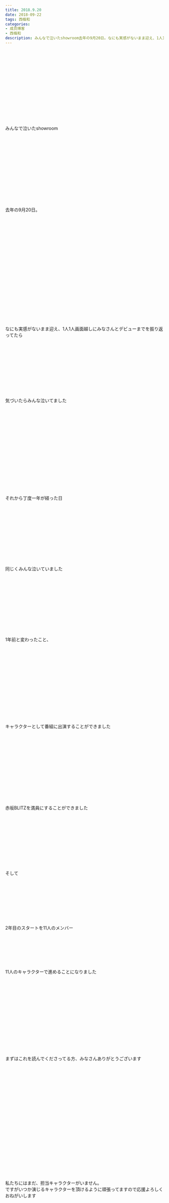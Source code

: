 ```yaml
---
title: 2018.9.20
date: 2018-09-22
tags: 西條和
categories: 
- 成员博客
- 西條和
description: みんなで泣いたshowroom去年の9月20日。なにも実感がないまま迎え、1人1人画面越しにみなさんとデビューまでを振り返ってたら気づいたらみんな...
---
```

<div class="blog_detail__main">
<br/>
<br/>
<br/>
<br/>
<br/>
<br/>
<br/>
<br/>
<br/>
<br/>
<br/>
<br/>
<br/>
<br/>
みんなで泣いたshowroom<br/>
<br/>
<br/>
<br/>
<br/>
<br/>
<br/>
<br/>
<br/>
<br/>
<br/>
<br/>
<br/>
<br/>
<br/>
去年の9月20日。<br/>
<br/>
<br/>
<br/>
<br/>
<br/>
<br/>
<br/>
<br/>
<br/>
<br/>
<br/>
<br/>
<br/>
<br/>
<br/>
<br/>
<br/>
<br/>
<br/>
<br/>
<br/>
なにも実感がないまま迎え、1人1人画面越しにみなさんとデビューまでを振り返ってたら<br/>
<br/>
<br/>
<br/>
<br/>
<br/>
<br/>
<br/>
<br/>
<br/>
<br/>
<br/>
気づいたらみんな泣いてました<br/>
<br/>
<br/>
<br/>
<br/>
<br/>
<br/>
<br/>
<br/>
<br/>
<br/>
<br/>
<br/>
<br/>
<br/>
<br/>
<br/>
<br/>
それから丁度一年が経った日<br/>
<br/>
<br/>
<br/>
<br/>
<br/>
<br/>
<br/>
<br/>
<br/>
<br/>
<br/>
<br/>
同じくみんな泣いていました<br/>
<br/>
<br/>
<br/>
<br/>
<br/>
<br/>
<br/>
<br/>
<br/>
<br/>
<br/>
<br/>
1年前と変わったこと、<br/>
<br/>
<br/>
<br/>
<br/>
<br/>
<br/>
<br/>
<br/>
<br/>
<br/>
<br/>
<br/>
<br/>
<br/>
<br/>
キャラクターとして番組に出演することができました<br/>
<br/>
<br/>
<br/>
<br/>
<br/>
<br/>
<br/>
<br/>
<br/>
<br/>
<br/>
<br/>
<br/>
<br/>
赤坂BLITZを満員にすることができました<br/>
<br/>
<br/>
<br/>
<br/>
<br/>
<br/>
<br/>
<br/>
<br/>
<br/>
<br/>
そして<br/>
<br/>
<br/>
<br/>
<br/>
<br/>
<br/>
<br/>
<br/>
<br/>
2年目のスタートを11人のメンバー<br/>
<br/>
<br/>
<br/>
<br/>
<br/>
<br/>
<br/>
11人のキャラクターで進めることになりました<br/>
<br/>
<br/>
<br/>
<br/>
<br/>
<br/>
<br/>
<br/>
<br/>
<br/>
<br/>
<br/>
<br/>
<br/>
<br/>
まずはこれを読んでくださってる方、みなさんありがとうございます<br/>
<br/>
<br/>
<br/>
<br/>
<br/>
<br/>
<br/>
<br/>
<br/>
<br/>
<br/>
<br/>
<br/>
<br/>
<br/>
<br/>
<br/>
<br/>
<br/>
<br/>
<br/>
<br/>
私たちにはまだ、担当キャラクターがいません。<br/>
ですがいつか演じるキャラクターを頂けるように頑張ってますので応援よろしくおねがいします<br/>
<br/>
<br/>
<br/>
<br/>
<br/>
<br/>
<br/>
<br/>
<br/>
<br/>
<br/>
<br/>
<br/>
<br/>
ライブのMCの時、もえちゃんがいつも言っていたセリフです<br/>
<br/>
<br/>
<br/>
<br/>
<br/>
<br/>
<br/>
<br/>
<br/>
<br/>
<br/>
<br/>
<br/>
この言葉を聞くのは2018年9月20日が最後になりました<br/>
<br/>
<br/>
<br/>
<br/>
<br/>
<br/>
<br/>
<br/>
<br/>
<br/>
<br/>
もうこの言葉を聞くことがない<br/>
<br/>
<br/>
<br/>
<br/>
<br/>
<br/>
<br/>
<br/>
<br/>
<br/>
もうもえちゃんにこれを言わせなくていい<br/>
<br/>
<br/>
<br/>
<br/>
<br/>
<br/>
<br/>
<br/>
<br/>
<br/>
<br/>
<br/>
<br/>
<br/>
<br/>
<br/>
<br/>
それが嬉しいです。<br/>
<br/>
<br/>
<br/>
<br/>
<br/>
<br/>
<br/>
<br/>
<br/>
<br/>
<br/>
<br/>
2017年5月17日<br/>
<br/>
<br/>
<br/>
<br/>
<br/>
<br/>
<br/>
<br/>
<br/>
<br/>
私は滝川みうちゃんの役をいただきました<br/>
<br/>
<br/>
<br/>
<br/>
<br/>
<br/>
<br/>
<br/>
<br/>
<br/>
<br/>
<br/>
<br/>
<br/>
<br/>
<br/>
滝川みうちゃんは、高辻麗ちゃんの暫定キャラクターでした<br/>
<br/>
<br/>
<br/>
<br/>
<br/>
<br/>
<br/>
<br/>
<br/>
<br/>
<br/>
れったんがどれだけみうちゃんを大事に想っていたかを痛いぐらい知っていました<br/>
<br/>
<br/>
<br/>
<br/>
<br/>
<br/>
<br/>
<br/>
<br/>
<br/>
<br/>
<br/>
みうちゃん役、やるなら和にやってほしい<br/>
<br/>
<br/>
<br/>
<br/>
<br/>
<br/>
<br/>
<br/>
<br/>
<br/>
<br/>
<br/>
<br/>
<br/>
れったんにそう言われて、涙を止められないという経験を初めてしました<br/>
<br/>
<br/>
<br/>
<br/>
<br/>
<br/>
<br/>
<br/>
<br/>
<br/>
<br/>
<br/>
<br/>
それでも、<br/>
<br/>
<br/>
<br/>
<br/>
<br/>
<br/>
<br/>
<br/>
<br/>
滝川みう役、西條和です<br/>
<br/>
<br/>
<br/>
<br/>
<br/>
<br/>
<br/>
<br/>
<br/>
<br/>
<br/>
<br/>
その言葉を言うのにはとても勇気がいりました<br/>
<br/>
<br/>
<br/>
<br/>
<br/>
<br/>
<br/>
<br/>
すごく重い言葉でした。<br/>
<br/>
<br/>
<br/>
<br/>
<br/>
<br/>
<br/>
<br/>
<br/>
<br/>
<br/>
<br/>
<br/>
あれから約一年と4ヶ月<br/>
<br/>
<br/>
<br/>
<br/>
<br/>
<br/>
<br/>
<br/>
<br/>
<br/>
<br/>
<br/>
<br/>
<br/>
ようやく、<br/>
<br/>
<br/>
<br/>
<br/>
<br/>
<br/>
<br/>
れったんにおめでとうと言えました<br/>
<br/>
<br/>
<br/>
<br/>
<br/>
<br/>
<br/>
<br/>
<br/>
<br/>
<br/>
3人にとっては長くて苦しい期間だったと思います<br/>
<br/>
<br/>
<br/>
<br/>
<br/>
<br/>
<br/>
<br/>
<br/>
それでも強く元気に存在してくれる3人にいつも救われていました<br/>
<br/>
<br/>
<br/>
<br/>
<br/>
<br/>
<br/>
<br/>
<br/>
<br/>
<br/>
<br/>
<br/>
逆の立場ならきっと私は3人みたいにはふるまえなかったと思います。<br/>
<br/>
<br/>
<br/>
<br/>
<br/>
<br/>
<br/>
<br/>
<br/>
<br/>
<br/>
<br/>
<br/>
<br/>
<br/>
<br/>
<br/>
<br/>
<br/>
私は、喜びを伝える術がわかりません<br/>
<br/>
<br/>
<br/>
<br/>
<br/>
<br/>
<br/>
<br/>
<br/>
<br/>
<br/>
今はまだみんなみたいに泣いて笑って飛び跳ねて抱き合ってということが簡単にできません<br/>
<br/>
<br/>
<br/>
<br/>
<br/>
<br/>
<br/>
<br/>
<br/>
<br/>
<br/>
<br/>
<br/>
喜びも悲しみも怒りもうまく人に伝えられません<br/>
<br/>
<br/>
<br/>
<br/>
<br/>
<br/>
<br/>
<br/>
<br/>
<br/>
<br/>
<br/>
<br/>
だから誤解もされるし嫌われることもあります<br/>
<br/>
<br/>
<br/>
<br/>
<br/>
<br/>
<br/>
<br/>
<br/>
<br/>
<br/>
<br/>
<br/>
<br/>
<br/>
それでも本番中、隣のもえちゃんがずっと背中をぽんぽんしてくれてました<br/>
<br/>
<br/>
<br/>
<br/>
<br/>
<br/>
<br/>
<br/>
<br/>
<br/>
<br/>
終わった後、れったんはなごちゃん大丈夫、伝わってるよ。と言いにきてくれました<br/>
<br/>
<br/>
<br/>
<br/>
<br/>
<br/>
<br/>
<br/>
<br/>
<br/>
<br/>
<br/>
私はうまく声をかけることはできなかったけど、<br/>
<br/>
<br/>
<br/>
<br/>
<br/>
<br/>
<br/>
<br/>
終わった後のみんなの表情を見てました<br/>
<br/>
<br/>
<br/>
<br/>
<br/>
<br/>
<br/>
<br/>
<br/>
<br/>
優しいみんなの無理をしてる笑顔じゃなくて、心の底からの笑顔でした<br/>
<br/>
<br/>
<br/>
<br/>
<br/>
<br/>
<br/>
<br/>
<br/>
<br/>
<br/>
私は、みんなの無理をしてない笑顔が好きです<br/>
<br/>
<br/>
<br/>
<br/>
<br/>
<br/>
<br/>
<br/>
<br/>
<br/>
<br/>
<br/>
<br/>
<br/>
<br/>
<br/>
<br/>
<br/>
<br/>
<br/>
<br/>
<br/>
<br/>
<br/>
<br/>
<br/>
<br/>
理解者<br/>
<br/>
<br/>
<br/>
<br/>
<br/>
<br/>
僕は存在していなかった<br/>
<br/>
<br/>
<br/>
<br/>
<br/>
<br/>
<br/>
<br/>
<br/>
今回のライブで個人的にすごく大事にしてた二曲です<br/>
<br/>
<br/>
<br/>
<br/>
<br/>
<br/>
<br/>
<br/>
<br/>
<br/>
<br/>
<br/>
僕は存在していなかったの最後<br/>
<br/>
<br/>
<br/>
<br/>
<br/>
<br/>
<br/>
<br/>
<br/>
<br/>
<br/>
僕は自分を信じ始めた<br/>
<br/>
今ならすきだと言えるかもしれない<br/>
<br/>
<br/>
<br/>
<br/>
<br/>
<br/>
<br/>
<br/>
<br/>
<br/>
<br/>
<br/>
<br/>
<br/>
<br/>
<br/>
このパート、実は最後歌えませんでした<br/>
<br/>
<br/>
<br/>
<br/>
<br/>
今の私には歌えないと思いました<br/>
<br/>
<br/>
<br/>
<br/>
<br/>
<br/>
<br/>
<br/>
<br/>
<br/>
<br/>
<br/>
<br/>
<br/>
話す時はやっぱりすごく怖くておどおどきょろきょろしてしまうし<br/>
<br/>
<br/>
踊ってる時も手と足の震えが止まりません<br/>
<br/>
<br/>
<br/>
<br/>
<br/>
<br/>
<br/>
<br/>
<br/>
<br/>
<br/>
<br/>
<br/>
<br/>
いつか、<br/>
僕は存在していなかったを笑顔で終わりたい<br/>
<br/>
<br/>
<br/>
<br/>
<br/>
<br/>
<br/>
<br/>
<br/>
<br/>
私の目標になりました<br/>
<br/>
<br/>
<br/>
<br/>
<br/>
<br/>
<br/>
<br/>
<br/>
<br/>
いつかあの曲を笑顔で終えられる日がくるまで、<br/>
<br/>
<br/>
<br/>
<br/>
<br/>
<br/>
<br/>
<br/>
今言えない言葉を言える日が来るまで、<br/>
<br/>
<br/>
<br/>
<br/>
<br/>
<br/>
<br/>
<br/>
<br/>
<br/>
<br/>
<br/>
見ていてくれると嬉しいです<br/>
<br/>
<br/>
<br/>
<br/>
<br/>
<br/>
<br/>
<br/>
<br/>
<br/>
<br/>
<br/>
<br/>
<br/>
<br/>
<br/>
<br/>
<br/>
<br/>
<br/>
<br/>
何はともあれ、<br/>
<br/>
<br/>
<br/>
<br/>
<br/>
<br/>
<br/>
<br/>
<br/>
<br/>
<br/>
<br/>
<br/>
<br/>
立ちっぱなしお疲れ様でした！<br/>
<br/>
<br/>
<br/>
<br/>
<br/>
<br/>
<br/>
<br/>
<br/>
<br/>
<br/>
<br/>
いつもの方、初めましての方、みんなみんなちゃんと見えてました。<br/>
<br/>
<br/>
<br/>
<br/>
<br/>
<br/>
<br/>
<br/>
<br/>
<br/>
<br/>
<br/>
<br/>
<br/>
<br/>
来れなかった方ももちろん含めて応援ありがとうございます<br/>
<br/>
<br/>
<br/>
<br/>
<br/>
<br/>
<br/>
<br/>
<br/>
<br/>
<br/>
<br/>
<br/>
<br/>
でも。ここからです。<br/>
<br/>
<br/>
<br/>
<br/>
<br/>
<br/>
<br/>
<br/>
<br/>
<br/>
これからもナナブンノニジュウニをよろしくお願いします！<br/>
<br/>
<br/>
<br/>
<br/>
<br/>
<br/>
<br/>
<br/>
<br/>
<br/>
<br/>
<br/>
<br/>
<br/>
<br/>
<br/>
<br/>
<br/>
<br/>
<br/>
<br/>
<br/>
<br/>
<br/>
おしまい。
<!--twitter-->

<!--//twitter-->
</div>